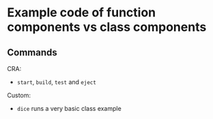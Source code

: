 # Example code of function components vs class components

## Commands

CRA:

- `start`, `build`, `test` and `eject`

Custom:

- `dice` runs a very basic class example

